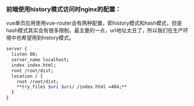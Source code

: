 ### 前端使用history模式访问时nginx的配置：
vue单页应用使用vue-router会有两种配置，即history模式和hash模式，但是hash模式其实会有很多限制，最主要的一点，url地址太丑了，所以我们在生产环境中也希望用到history模式。
``` bash
server {
  listen 80;
  server_name localhost;
  index index.html;
  root /root/dist;
  location / {
    root /root/dist;
    **try_files $uri $uri/ /index.html =404;**
  }
}

```

